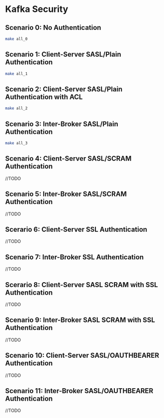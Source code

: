 # Kafka Security

## Scenario 0: No Authentication

```bash
make all_0
```

## Scenario 1: Client-Server SASL/Plain Authentication

```bash
make all_1
```

## Scenario 2: Client-Server SASL/Plain Authentication with ACL

```bash
make all_2
```

## Scenario 3: Inter-Broker SASL/Plain Authentication

```bash
make all_3
```

## Scenario 4: Client-Server SASL/SCRAM Authentication

//TODO

## Scenario 5: Inter-Broker SASL/SCRAM Authentication

//TODO

## Scerario 6: Client-Server SSL Authentication

//TODO

## Scenario 7: Inter-Broker SSL Authentication

//TODO

## Scerario 8: Client-Server SASL SCRAM with SSL Authentication

//TODO

## Scenario 9: Inter-Broker SASL SCRAM with SSL Authentication

//TODO

## Scenario 10: Client-Server SASL/OAUTHBEARER Authentication

//TODO

## Scenario 11: Inter-Broker SASL/OAUTHBEARER Authentication

//TODO